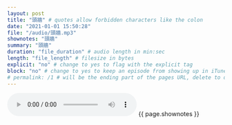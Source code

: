 ```yaml
---
layout: post
title: "頭牆" # quotes allow forbidden characters like the colon
date: "2021-01-01 15:50:28"
file: "/audio/頭牆.mp3"
shownotes: "頭牆"
summary: "頭牆"
duration: "file_duration" # audio length in min:sec
length: "file_length" # filesize in bytes
explicit: "no" # change to yes to flag with the explicit tag
block: "no" # change to yes to keep an episode from showing up in iTunes
# permalink: /1 # will be the ending part of the pages URL, delete to default to the title
---
```


<audio controls>
<source src="{{site.url}}{{site.baseurl}}{{ page.file }}" type="audio/x-mp3">
Your browser does not support the audio element.
</audio>
{{ page.shownotes }}
